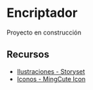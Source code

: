 # Encriptador

Proyecto en construcción

## Recursos

- [Ilustraciones - Storyset](https://storyset.com/people)
- [Iconos - MingCute Icon](https://www.mingcute.com/)